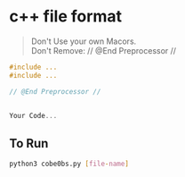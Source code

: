 # c++ file format

> Don't Use your own Macors.  
> Don't Remove: // @End Preprocessor //

```c++
#include ...
#include ...

// @End Preprocessor //


Your Code...

```

## To Run

```bash
python3 cobe0bs.py [file-name]
```


